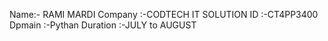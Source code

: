 Name:- RAMI MARDI
Company :-CODTECH IT SOLUTION 
ID :-CT4PP3400
Dpmain :-Pythan 
Duration :-JULY to AUGUST
